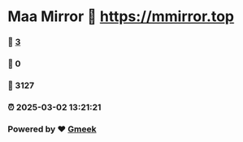 # Maa Mirror :link: https://mmirror.top 
### :page_facing_up: [3](https://mmirror.top/tag.html) 
### :speech_balloon: 0 
### :hibiscus: 3127 
### :alarm_clock: 2025-03-02 13:21:21 
### Powered by :heart: [Gmeek](https://github.com/Meekdai/Gmeek)
